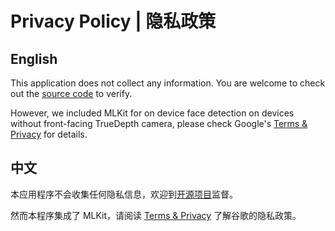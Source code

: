 # Privacy Policy | 隐私政策

## English

This application does not collect any information. You are welcome to check out the [source code](https://github.com/ApolloZhu/AR-Lipstick) to verify.

However, we included MLKit for on device face detection on devices without front-facing TrueDepth camera,
please check Google's [Terms & Privacy](https://developers.google.com/ml-kit/terms) for details.

## 中文

本应用程序不会收集任何隐私信息，欢迎到[开源项目](https://github.com/ApolloZhu/AR-Lipstick)监督。

然而本程序集成了 MLKit，请阅读 [Terms & Privacy](https://developers.google.com/ml-kit/terms)
了解谷歌的隐私政策。
